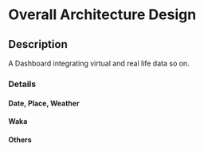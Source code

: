 # Overall Architecture Design

## Description

A Dashboard integrating virtual and real life data so on.

### Details

#### Date, Place, Weather

<!--  -->

#### Waka

<!--  -->

<!--

#### TODO List

#### Sport State

#### Bilibili: new Dynamic

#### juejin: feidian

#### imooc: learning process -->

#### Others

